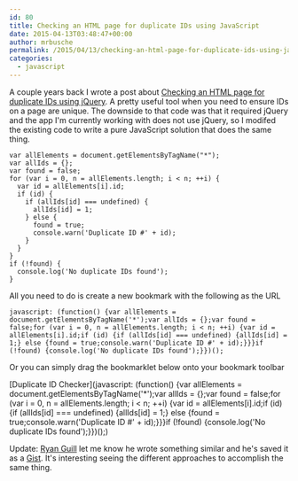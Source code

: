 ```yaml
---
id: 80
title: Checking an HTML page for duplicate IDs using JavaScript
date: 2015-04-13T03:48:47+00:00
author: mrbusche
permalink: /2015/04/13/checking-an-html-page-for-duplicate-ids-using-javascript/
categories:
  - javascript
---
```


A couple years back I wrote a post about [Checking an HTML page for duplicate IDs using jQuery](https://mrbusche.com/2013/05/10/checking-html-page-for-duplicate-ids-using-jquery/). A pretty useful tool when you need to ensure IDs on a page are unique. The downside to that code was that it required jQuery and the app I'm currently working with does not use jQuery, so I modifed the existing code to write a pure JavaScript solution that does the same thing.

    var allElements = document.getElementsByTagName("*");
    var allIds = {};
    var found = false;
    for (var i = 0, n = allElements.length; i < n; ++i) {
      var id = allElements[i].id;
      if (id) {
        if (allIds[id] === undefined) {
          allIds[id] = 1;
        } else {
          found = true;
          console.warn('Duplicate ID #' + id);
        }
      }
    }
    if (!found) {
      console.log('No duplicate IDs found');
    }

All you need to do is create a new bookmark with the following as the URL

    javascript: (function() {var allElements = document.getElementsByTagName('*');var allIds = {};var found = false;for (var i = 0, n = allElements.length; i < n; ++i) {var id = allElements[i].id;if (id) {if (allIds[id] === undefined) {allIds[id] = 1;} else {found = true;console.warn('Duplicate ID #' + id);}}}if (!found) {console.log('No duplicate IDs found');}})();

Or you can simply drag the bookmarklet below onto your bookmark toolbar

[Duplicate ID Checker](javascript: (function() {var allElements = document.getElementsByTagName('\*');var allIds = {};var found = false;for (var i = 0, n = allElements.length; i < n; ++i) {var id = allElements[i].id;if (id) {if (allIds[id] === undefined) {allIds[id] = 1;} else {found = true;console.warn('Duplicate ID #' + id);}}}if (!found) {console.log('No duplicate IDs found');}})();)

Update: [Ryan Guill](https://twitter.com/ryanguill) let me know he wrote something similar and he's saved it as a [Gist](https://gist.github.com/ryanguill/36af48201e6d68dbbbe3/). It's interesting seeing the different approaches to accomplish the same thing.
